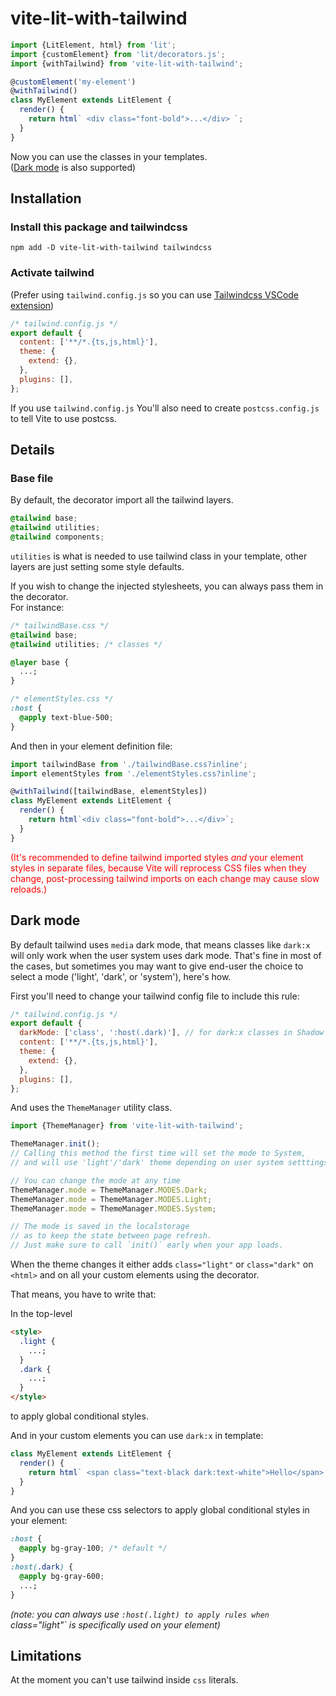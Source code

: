 # vite-lit-with-tailwind

```javascript
import {LitElement, html} from 'lit';
import {customElement} from 'lit/decorators.js';
import {withTailwind} from 'vite-lit-with-tailwind';

@customElement('my-element')
@withTailwind()
class MyElement extends LitElement {
  render() {
    return html` <div class="font-bold">...</div> `;
  }
}
```

Now you can use the classes in your templates.  
([Dark mode](#dark-mode) is also supported)

## Installation

### Install this package and tailwindcss

```
npm add -D vite-lit-with-tailwind tailwindcss
```

### Activate tailwind

(Prefer using `tailwind.config.js` so you can use [Tailwindcss VSCode extension](https://marketplace.visualstudio.com/items?itemName=bradlc.vscode-tailwindcss))

```javascript
/* tailwind.config.js */
export default {
  content: ['**/*.{ts,js,html}'],
  theme: {
    extend: {},
  },
  plugins: [],
};
```

If you use `tailwind.config.js` You'll also need to create `postcss.config.js` to tell Vite to use postcss.

## Details

### Base file

By default, the decorator import all the tailwind layers.

```css
@tailwind base;
@tailwind utilities;
@tailwind components;
```

`utilities` is what is needed to use tailwind class in your template, other layers are just setting some style defaults.

If you wish to change the injected stylesheets, you can always pass them in the decorator.  
For instance:

```css
/* tailwindBase.css */
@tailwind base;
@tailwind utilities; /* classes */

@layer base {
  ...;
}
```

```css
/* elementStyles.css */
:host {
  @apply text-blue-500;
}
```

And then in your element definition file:

```javascript
import tailwindBase from './tailwindBase.css?inline';
import elementStyles from './elementStyles.css?inline';

@withTailwind([tailwindBase, elementStyles])
class MyElement extends LitElement {
  render() {
    return html`<div class="font-bold">...</div>`;
  }
}
```

<span style="color:red">(It's recommended to define tailwind imported styles _and_ your element styles in separate files, because Vite will reprocess CSS files when they change, post-processing tailwind imports on each change may cause slow reloads.)</span>

## Dark mode

By default tailwind uses `media` dark mode, that means classes like `dark:x` will only work when the user system uses dark mode. That's fine in most of the cases, but sometimes you may want to give end-user the choice to select a mode ('light', 'dark', or 'system'), here's how.

First you'll need to change your tailwind config file to include this rule:

```js
/* tailwind.config.js */
export default {
  darkMode: ['class', ':host(.dark)'], // for dark:x classes in Shadow DOMs
  content: ['**/*.{ts,js,html}'],
  theme: {
    extend: {},
  },
  plugins: [],
};
```

And uses the `ThemeManager` utility class.

```javascript
import {ThemeManager} from 'vite-lit-with-tailwind';

ThemeManager.init();
// Calling this method the first time will set the mode to System,
// and will use 'light'/'dark' theme depending on user system setttings.

// You can change the mode at any time
ThemeManager.mode = ThemeManager.MODES.Dark;
ThemeManager.mode = ThemeManager.MODES.Light;
ThemeManager.mode = ThemeManager.MODES.System;

// The mode is saved in the localstorage
// as to keep the state between page refresh.
// Just make sure to call `init()` early when your app loads.
```

When the theme changes it either adds `class="light"` or `class="dark"` on `<html>` and on all your custom elements using the decorator.

That means, you have to write that:

In the top-level

```html
<style>
  .light {
    ...;
  }
  .dark {
    ...;
  }
</style>
```

to apply global conditional styles.

And in your custom elements you can use `dark:x` in template:

```javascript
class MyElement extends LitElement {
  render() {
    return html` <span class="text-black dark:text-white">Hello</span> `;
  }
}
```

And you can use these css selectors to apply global conditional styles in your element:

```css
:host {
  @apply bg-gray-100; /* default */
}
:host(.dark) {
  @apply bg-gray-600;
  ...;
}
```

_(note: you can always use `:host(.light) to apply rules when `class="light"` is specifically used on your element)_

## Limitations

At the moment you can't use tailwind inside `css` literals.

